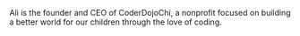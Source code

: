 Ali is the founder and CEO of CoderDojoChi, a nonprofit focused on building a better world for our children through the love of coding.
